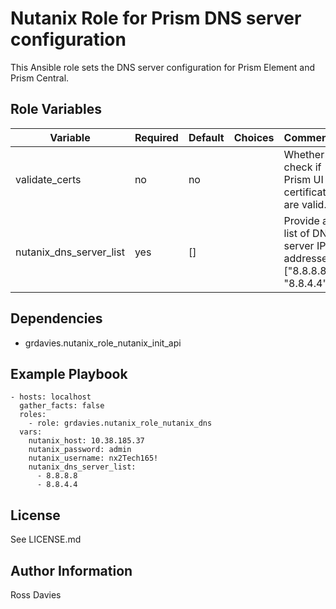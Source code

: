 # Nutanix Role for Prism DNS server configuration

This Ansible role sets the DNS server configuration for Prism Element and Prism Central.


## Role Variables

| Variable                 | Required | Default | Choices                                                                         | Comments                                                                                                                                           |
|--------------------------|----------|---------|---------------------------------------------------------------------------------|----------------------------------------------------------------------------------------------------------------------------------------------------|
| validate_certs           | no       | no      |                                                                                 | Whether to check if Prism UI certificates are valid.                                                                                               |
| nutanix_dns_server_list  | yes      | []      |                                                                                 | Provide a list of DNS server IP addresses; ["8.8.8.8", "8.8.4.4"].                                                                                 |

## Dependencies

- grdavies.nutanix_role_nutanix_init_api

## Example Playbook

```
- hosts: localhost
  gather_facts: false
  roles:
    - role: grdavies.nutanix_role_nutanix_dns
  vars:
    nutanix_host: 10.38.185.37
    nutanix_password: admin
    nutanix_username: nx2Tech165!
    nutanix_dns_server_list:
      - 8.8.8.8
      - 8.8.4.4
```

## License

See LICENSE.md

## Author Information

Ross Davies
